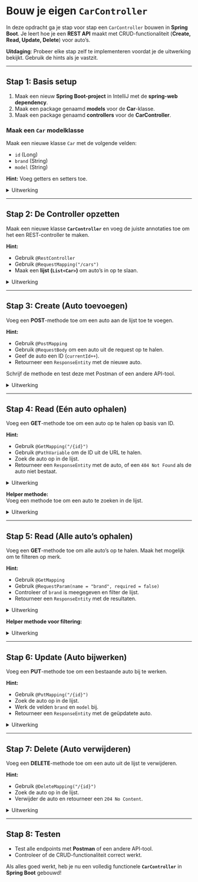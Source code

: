 # **Bouw je eigen `CarController`**

In deze opdracht ga je stap voor stap een `CarController` bouwen in **Spring Boot**. Je leert hoe je een **REST API** maakt met CRUD-functionaliteit (**Create, Read, Update, Delete**) voor auto’s.

**Uitdaging**: Probeer elke stap zelf te implementeren voordat je de uitwerking bekijkt. Gebruik de hints als je vastzit.

---

## **Stap 1: Basis setup**
1. Maak een nieuw **Spring Boot-project** in IntelliJ met de **spring-web dependency**.
2. Maak een package genaamd **models** voor de **Car**-klasse.
3. Maak een package genaamd **controllers** voor de **CarController**.

### **Maak een `Car` modelklasse**
Maak een nieuwe klasse `Car` met de volgende velden:
- `id` (Long)
- `brand` (String)
- `model` (String)

**Hint:** Voeg getters en setters toe.

<details>
<summary>Uitwerking</summary>

```java
public class Car {
    private Long id;
    private String brand;
    private String model;

    public Long getId() {
        return id;
    }

    public void setId(Long id) {
        this.id = id;
    }

    public String getBrand() {
        return brand;
    }

    public void setBrand(String brand) {
        this.brand = brand;
    }

    public String getModel() {
        return model;
    }

    public void setModel(String model) {
        this.model = model;
    }
}
```
</details>

---

## **Stap 2: De Controller opzetten**
Maak een nieuwe klasse **`CarController`** en voeg de juiste annotaties toe om het een REST-controller te maken.

**Hint:**
- Gebruik `@RestController`
- Gebruik `@RequestMapping("/cars")`
- Maak een **lijst (`List<Car>`)** om auto’s in op te slaan.

<details>
<summary>Uitwerking</summary>

```java
@RestController
@RequestMapping("/cars")
public class CarController {
    private List<Car> carList = new ArrayList<>();
    private Long currentId = 1L;
}
```
</details>

---

## **Stap 3: Create (Auto toevoegen)**
Voeg een **POST**-methode toe om een auto aan de lijst toe te voegen.

**Hint:**
- Gebruik `@PostMapping`
- Gebruik `@RequestBody` om een auto uit de request op te halen.
- Geef de auto een ID (`currentId++`).
- Retourneer een `ResponseEntity` met de nieuwe auto.

Schrijf de methode en test deze met Postman of een andere API-tool.

<details>
<summary>Uitwerking</summary>

```java
@PostMapping
public ResponseEntity<Car> createCar(@RequestBody Car car) {
    car.setId(currentId++);
    carList.add(car);
    return ResponseEntity.status(HttpStatus.CREATED).body(car);
}
```
</details>

---

## **Stap 4: Read (Eén auto ophalen)**
Voeg een **GET**-methode toe om een auto op te halen op basis van ID.

**Hint:**
- Gebruik `@GetMapping("/{id}")`
- Gebruik `@PathVariable` om de ID uit de URL te halen.
- Zoek de auto op in de lijst.
- Retourneer een `ResponseEntity` met de auto, of een `404 Not Found` als de auto niet bestaat.

<details>
<summary>Uitwerking</summary>

```java
@GetMapping("/{id}")
public ResponseEntity<Car> getCar(@PathVariable Long id) {
    var optionalCar = findCarById(id);
    if (optionalCar == null) {
        return ResponseEntity.notFound().build();
    }
    return ResponseEntity.ok(optionalCar);
}
```
</details>

**Helper methode:**  
Voeg een methode toe om een auto te zoeken in de lijst.

<details>
<summary>Uitwerking</summary>

```java
private Car findCarById(Long id) {
    for (Car car : carList) {
        if (car.getId().equals(id)) {
            return car;
        }
    }
    return null;
}
```
</details>

---

## **Stap 5: Read (Alle auto’s ophalen)**
Voeg een **GET**-methode toe om alle auto’s op te halen. Maak het mogelijk om te filteren op merk.

**Hint:**
- Gebruik `@GetMapping`
- Gebruik `@RequestParam(name = "brand", required = false)`
- Controleer of `brand` is meegegeven en filter de lijst.
- Retourneer een `ResponseEntity` met de resultaten.

<details>
<summary>Uitwerking</summary>

```java
@GetMapping
public ResponseEntity<List<Car>> getAllCars(@RequestParam(name = "brand", required = false) String brand) {
    if (brand != null) {
        List<Car> filteredCars = getFilteredCars(brand);
        return ResponseEntity.ok(filteredCars);
    } else {
        return ResponseEntity.ok(carList);
    }
}
```
</details>

**Helper methode voor filtering:**

<details>
<summary>Uitwerking</summary>

```java
private List<Car> getFilteredCars(String brand) {
    List<Car> filteredCars = new ArrayList<>();
    for (Car car : carList) {
        if (car.getBrand().equalsIgnoreCase(brand)) {
            filteredCars.add(car);
        }
    }
    return filteredCars;
}
```
</details>

---

## **Stap 6: Update (Auto bijwerken)**
Voeg een **PUT**-methode toe om een bestaande auto bij te werken.

**Hint:**
- Gebruik `@PutMapping("/{id}")`
- Zoek de auto op in de lijst.
- Werk de velden `brand` en `model` bij.
- Retourneer een `ResponseEntity` met de geüpdatete auto.

<details>
<summary>Uitwerking</summary>

```java
@PutMapping("/{id}")
public ResponseEntity<Car> updateCar(@PathVariable Long id, @RequestBody Car car) {
    var existingCar = findCarById(id);
    if (existingCar == null) {
        return ResponseEntity.notFound().build();
    }
    existingCar.setBrand(car.getBrand());
    existingCar.setModel(car.getModel());
    return ResponseEntity.ok(existingCar);
}
```
</details>

---

## **Stap 7: Delete (Auto verwijderen)**
Voeg een **DELETE**-methode toe om een auto uit de lijst te verwijderen.

**Hint:**
- Gebruik `@DeleteMapping("/{id}")`
- Zoek de auto op in de lijst.
- Verwijder de auto en retourneer een `204 No Content`.

<details>
<summary>Uitwerking</summary>

```java
@DeleteMapping("/{id}")
public ResponseEntity<Void> deleteCar(@PathVariable Long id) {
    var optionalCar = findCarById(id);
    if (optionalCar == null) {
        return ResponseEntity.notFound().build();
    }
    carList.remove(optionalCar);
    return ResponseEntity.noContent().build();
}
```
</details>

---

## **Stap 8: Testen**
- Test alle endpoints met **Postman** of een andere API-tool.
- Controleer of de CRUD-functionaliteit correct werkt.

Als alles goed werkt, heb je nu een volledig functionele **`CarController`** in **Spring Boot** gebouwd!